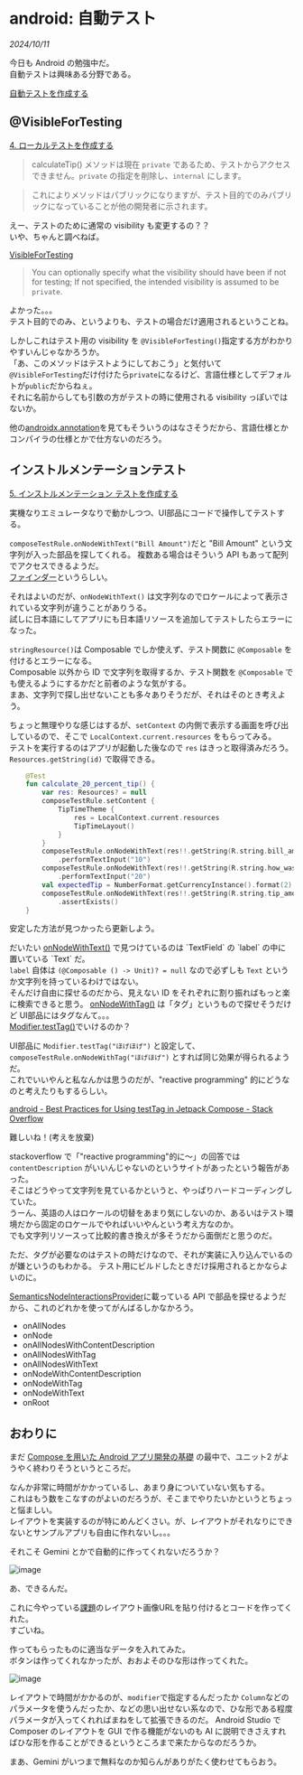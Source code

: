 # android: 自動テスト

<i>2024/10/11</i>

今日も Android の勉強中だ。  
自動テストは興味ある分野である。

[自動テストを作成する](https://developer.android.com/codelabs/basic-android-kotlin-compose-write-automated-tests?hl=ja&continue=https%3A%2F%2Fdeveloper.android.com%2Fcourses%2Fpathways%2Fandroid-basics-compose-unit-2-pathway-3%3Fhl%3Dja%23codelab-https%3A%2F%2Fdeveloper.android.com%2Fcodelabs%2Fbasic-android-kotlin-compose-write-automated-tests#0)


## @VisibleForTesting

[4. ローカルテストを作成する](https://developer.android.com/codelabs/basic-android-kotlin-compose-write-automated-tests?hl=ja&continue=https%3A%2F%2Fdeveloper.android.com%2Fcourses%2Fpathways%2Fandroid-basics-compose-unit-2-pathway-3%3Fhl%3Dja%23codelab-https%3A%2F%2Fdeveloper.android.com%2Fcodelabs%2Fbasic-android-kotlin-compose-write-automated-tests#3)

> calculateTip() メソッドは現在 `private` であるため、テストからアクセスできません。`private` の指定を削除し、`internal` にします。

> これによりメソッドはパブリックになりますが、テスト目的でのみパブリックになっていることが他の開発者に示されます。

えー、テストのために通常の visibility も変更するの？？  
いや、ちゃんと調べねば。

[VisibleForTesting](https://developer.android.com/reference/androidx/annotation/VisibleForTesting)

> You can optionally specify what the visibility should have been if not for testing;
> If not specified, the intended visibility is assumed to be `private`.

よかった。。。  
テスト目的でのみ、というよりも、テストの場合だけ適用されるということね。

しかしこれはテスト用の visibility を `@VisibleForTesting()`指定する方がわかりやすいんじゃなかろうか。  
「あ、このメソッドはテストようにしておこう」と気付いて`@VisibleForTesting`だけ付けたら`private`になるけど、言語仕様としてデフォルトが`public`だからねぇ。  
それに名前からしても引数の方がテストの時に使用される visibility っぽいではないか。

他の[androidx.annotation](https://developer.android.com/reference/androidx/annotation/package-summary)を見てもそういうのはなさそうだから、言語仕様とかコンパイラの仕様とかで仕方ないのだろう。

## インストルメンテーションテスト

[5. インストルメンテーション テストを作成する](https://developer.android.com/codelabs/basic-android-kotlin-compose-write-automated-tests?hl=ja&continue=https%3A%2F%2Fdeveloper.android.com%2Fcourses%2Fpathways%2Fandroid-basics-compose-unit-2-pathway-3%3Fhl%3Dja%23codelab-https%3A%2F%2Fdeveloper.android.com%2Fcodelabs%2Fbasic-android-kotlin-compose-write-automated-tests#4)

実機なりエミュレータなりで動かしつつ、UI部品にコードで操作してテストする。

`composeTestRule.onNodeWithText("Bill Amount")`だと "Bill Amount" という文字列が入った部品を探してくれる。
複数ある場合はそういう API もあって配列でアクセスできるようだ。  
[ファインダー](https://developer.android.com/develop/ui/compose/testing/apis?hl=ja)というらしい。

それはよいのだが、`onNodeWithText()` は文字列なのでロケールによって表示されている文字列が違うことがありうる。  
試しに日本語にしてアプリにも日本語リソースを追加してテストしたらエラーになった。

`stringResource()`は Composable でしか使えず、テスト関数に `@Composable` を付けるとエラーになる。  
Composable 以外から ID で文字列を取得するか、テスト関数を `@Composable` でも使えるようにするかだと前者のような気がする。  
まあ、文字列で探し出せないことも多々ありそうだが、それはそのとき考えよう。

ちょっと無理やりな感じはするが、`setContext` の内側で表示する画面を呼び出しているので、そこで `LocalContext.current.resources` をもらってみる。  
テストを実行するのはアプリが起動した後なので `res` はきっと取得済みだろう。  
`Resources.getString(id)` で取得できる。

```kotlin
    @Test
    fun calculate_20_percent_tip() {
        var res: Resources? = null
        composeTestRule.setContent {
            TipTimeTheme {
                res = LocalContext.current.resources
                TipTimeLayout()
            }
        }
        composeTestRule.onNodeWithText(res!!.getString(R.string.bill_amount))
            .performTextInput("10")
        composeTestRule.onNodeWithText(res!!.getString(R.string.how_was_the_service))
            .performTextInput("20")
        val expectedTip = NumberFormat.getCurrencyInstance().format(2)
        composeTestRule.onNodeWithText(res!!.getString(R.string.tip_amount, expectedTip))
            .assertExists()
    }
```

安定した方法が見つかったら更新しよう。

だいたい [onNodeWithText()](https://developer.android.com/reference/kotlin/androidx/compose/ui/test/SemanticsNodeInteractionsProvider#(androidx.compose.ui.test.SemanticsNodeInteractionsProvider).onNodeWithText(kotlin.String,kotlin.Boolean,kotlin.Boolean,kotlin.Boolean)) で見つけているのは `TextField` の `label` の中に置いている `Text` だ。  
`label` 自体は `(@Composable () -> Unit)? = null` なので必ずしも `Text` というか文字列を持っているわけではない。  
そんだけ自由に探せるのだから、見えない ID をそれぞれに割り振ればもっと楽に検索できると思う。
[onNodeWithTag()](https://developer.android.com/reference/kotlin/androidx/compose/ui/test/SemanticsNodeInteractionsProvider#(androidx.compose.ui.test.SemanticsNodeInteractionsProvider).onNodeWithTag(kotlin.String,kotlin.Boolean)) は「タグ」というもので探せそうだけど UI部品にはタグなんて。。。  
[Modifier.testTag()](https://developer.android.com/reference/kotlin/androidx/compose/ui/Modifier#(androidx.compose.ui.Modifier).testTag(kotlin.String))でいけるのか？

UI部品に `Modifier.testTag("ほげほげ")` と設定して、` composeTestRule.onNodeWithTag("ほげほげ")` とすれば同じ効果が得られるようだ。  
これでいいやんと私なんかは思うのだが、"reactive programming" 的にどうなのと考えたりもするらしい。

[android - Best Practices for Using testTag in Jetpack Compose - Stack Overflow](https://stackoverflow.com/questions/78730330/best-practices-for-using-testtag-in-jetpack-compose)

難しいね！(考えを放棄)

stackoverflow で「"reactive programming"的に～」の回答では `contentDescription` がいいんじゃないのというサイトがあったという報告があった。  
そこはどうやって文字列を見ているかというと、やっぱりハードコーディングしていた。  
うーん、英語の人はロケールの切替をあまり気にしないのか、あるいはテスト環境だから固定のロケールでやればいいやんという考え方なのか。  
でも文字列リソースって比較的書き換えが多そうだから面倒だと思うのだ。

ただ、タグが必要なのはテストの時だけなので、それが実装に入り込んでいるのが嫌というのもわかる。
テスト用にビルドしたときだけ採用されるとかならよいのに。

[SemanticsNodeInteractionsProvider](https://developer.android.com/reference/kotlin/androidx/compose/ui/test/SemanticsNodeInteractionsProvider#public-functions_1)に載っている API で部品を探せるようだから、これのどれかを使ってがんばるしかなかろう。

* onAllNodes
* onNode
* onAllNodesWithContentDescription
* onAllNodesWithTag
* onAllNodesWithText
* onNodeWithContentDescription
* onNodeWithTag
* onNodeWithText
* onRoot

## おわりに

まだ [Compose を用いた Android アプリ開発の基礎](https://developer.android.com/courses/android-basics-compose/course?hl=ja) の最中で、ユニット2 がようやく終わりそうというところだ。

なんか非常に時間がかかっているし、あまり身についていない気もする。  
これはもう数をこなすのがよいのだろうが、そこまでやりたいかというとちょっと悩ましい。  
レイアウトを実装するのが特にめんどくさい。が、レイアウトがそれなりにできないとサンプルアプリも自由に作れないし。。。

それこそ Gemini とかで自動的に作ってくれないだろうか？

![image](20241011c-1.png)

あ、できるんだ。

これに今やっている[課題](https://developer.android.com/codelabs/basic-android-kotlin-compose-art-space?hl=ja&continue=https%3A%2F%2Fdeveloper.android.com%2Fcourses%2Fpathways%2Fandroid-basics-compose-unit-2-pathway-3%3Fhl%3Dja%23codelab-https%3A%2F%2Fdeveloper.android.com%2Fcodelabs%2Fbasic-android-kotlin-compose-art-space#1)のレイアウト画像URLを貼り付けるとコードを作ってくれた。  
すごいね。

作ってもらったものに適当なデータを入れてみた。  
ボタンは作ってくれなかったが、おおよそのひな形は作ってくれた。

![image](20241011c-2.png)

レイアウトで時間がかかるのが、`modifier`で指定するんだったか `Column`などのパラメータを使うんだったか、などの思い出せない系なので、ひな形である程度パラメータが入ってくれればまねをして拡張できるのだ。
Android Studio で Composer のレイアウトを GUI で作る機能がないのも AI に説明できさえすればひな形を作ることができるというところまで来たからなのだろうか。

まあ、Gemini がいつまで無料なのか知らんがありがたく使わせてもらおう。
